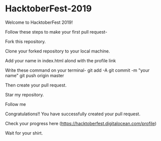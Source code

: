 # HacktoberFest-2019
Welcome to HacktoberFest 2019!

Follow these steps to make your first pull request-

  Fork this repository.
  
  Clone your forked repository to your local machine.
  
  Add your name in index.html alond with the profile link
  
Write these command on your terminal-
  git add -A
  git commit -m "your name"
  git push origin master
  
Then create your pull request.

Star my repository.

Follow me

Congratulations!! You have successfully created your pull request.

Check your progress here (https://hacktoberfest.digitalocean.com/profile)

Wait for your shirt.
